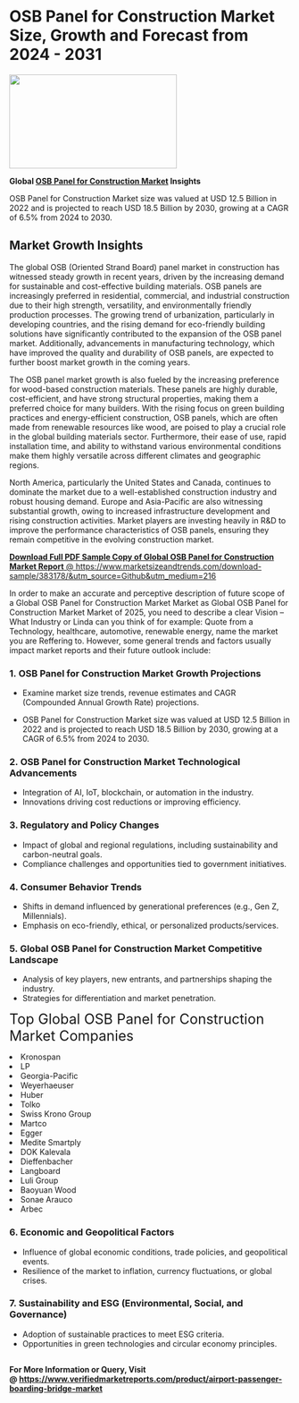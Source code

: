 <H1>OSB Panel for Construction Market Size, Growth and Forecast from 2024 - 2031</H1><img class="aligncenter size-medium wp-image-584254" src="https://thirdeyenews.in/wp-content/uploads/2024/09/Global-Market-Research-300x168.jpeg" alt="" width="300" height="168" /><p><strong>Global&nbsp;<a href="https://www.marketsizeandtrends.com/download-sample/383178/&amp;utm_source=Github&utm_medium=216">OSB Panel for Construction Market</a> Insights</strong></p><p>OSB Panel for Construction Market size was valued at USD 12.5 Billion in 2022 and is projected to reach USD 18.5 Billion by 2030, growing at a CAGR of 6.5% from 2024 to 2030.</p><p><h2>Market Growth Insights</h2> <p>The global OSB (Oriented Strand Board) panel market in construction has witnessed steady growth in recent years, driven by the increasing demand for sustainable and cost-effective building materials. OSB panels are increasingly preferred in residential, commercial, and industrial construction due to their high strength, versatility, and environmentally friendly production processes. The growing trend of urbanization, particularly in developing countries, and the rising demand for eco-friendly building solutions have significantly contributed to the expansion of the OSB panel market. Additionally, advancements in manufacturing technology, which have improved the quality and durability of OSB panels, are expected to further boost market growth in the coming years.</p> <p><a href="#"></a></p> <p>The OSB panel market growth is also fueled by the increasing preference for wood-based construction materials. These panels are highly durable, cost-efficient, and have strong structural properties, making them a preferred choice for many builders. With the rising focus on green building practices and energy-efficient construction, OSB panels, which are often made from renewable resources like wood, are poised to play a crucial role in the global building materials sector. Furthermore, their ease of use, rapid installation time, and ability to withstand various environmental conditions make them highly versatile across different climates and geographic regions.</p> <p>North America, particularly the United States and Canada, continues to dominate the market due to a well-established construction industry and robust housing demand. Europe and Asia-Pacific are also witnessing substantial growth, owing to increased infrastructure development and rising construction activities. Market players are investing heavily in R&D to improve the performance characteristics of OSB panels, ensuring they remain competitive in the evolving construction market.</p> <p><a href="#"></p><p><span class=""><strong>Download Full PDF Sample Copy of Global OSB Panel for Construction Market Report</strong> @ <a href="https://www.marketsizeandtrends.com/download-sample/383178/&amp;utm_source=Github&utm_medium=216" target="_blank">https://www.marketsizeandtrends.com/download-sample/383178/&amp;utm_source=Github&utm_medium=216</a></span></p><p>In order to make an accurate and perceptive description of future scope of a Global&nbsp;OSB Panel for Construction Market Market as Global&nbsp;OSB Panel for Construction Market Market of 2025, you need to describe a clear Vision &ndash; What Industry or Linda can you think of for example: Quote from a Technology, healthcare, automotive, renewable energy, name the market you are Reffering to. However, some general trends and factors usually impact market reports and their future outlook include:</p><h3>1.&nbsp;<strong>OSB Panel for Construction Market Growth Projections</strong></h3><ul><li>Examine market size trends, revenue estimates and CAGR (Compounded Annual Growth Rate) projections.</li><li><p>OSB Panel for Construction Market size was valued at USD 12.5 Billion in 2022 and is projected to reach USD 18.5 Billion by 2030, growing at a CAGR of 6.5% from 2024 to 2030.</p></li></ul><h3>2.&nbsp;<strong>OSB Panel for Construction Market Technological Advancements</strong></h3><ul><li>Integration of AI, IoT, blockchain, or automation in the industry.</li><li>Innovations driving cost reductions or improving efficiency.</li></ul><h3>3.&nbsp;<strong>Regulatory and Policy Changes</strong></h3><ul><li>Impact of global and regional regulations, including sustainability and carbon-neutral goals.</li><li>Compliance challenges and opportunities tied to government initiatives.</li></ul><h3>4.&nbsp;<strong>Consumer Behavior Trends</strong></h3><ul><li>Shifts in demand influenced by generational preferences (e.g., Gen Z, Millennials).</li><li>Emphasis on eco-friendly, ethical, or personalized products/services.</li></ul><h3>5.&nbsp;<strong>Global OSB Panel for Construction Market Competitive Landscape</strong></h3><ul><li>Analysis of key players, new entrants, and partnerships shaping the industry.</li><li>Strategies for differentiation and market penetration.</li></ul><p data-pm-slice="1 1 []"><span style="color: inherit; font-family: inherit; font-size: 25px;">Top Global OSB Panel for Construction Market Companies</span></p><div class="" data-test-id=""><p><li>Kronospan</li><li> LP</li><li> Georgia-Pacific</li><li> Weyerhaeuser</li><li> Huber</li><li> Tolko</li><li> Swiss Krono Group</li><li> Martco</li><li> Egger</li><li> Medite Smartply</li><li> DOK Kalevala</li><li> Dieffenbacher</li><li> Langboard</li><li> Luli Group</li><li> Baoyuan Wood</li><li> Sonae Arauco</li><li> Arbec</li></p></div><h3>6.&nbsp;<strong>Economic and Geopolitical Factors</strong></h3><ul><li>Influence of global economic conditions, trade policies, and geopolitical events.</li><li>Resilience of the market to inflation, currency fluctuations, or global crises.</li></ul><h3>7.&nbsp;<strong>Sustainability and ESG (Environmental, Social, and Governance)</strong></h3><ul><li>Adoption of sustainable practices to meet ESG criteria.</li><li>Opportunities in green technologies and circular economy principles.</li></ul><h2><strong style="font-size: 14px;">For More Information or Query, Visit @&nbsp;</strong><a style="background-color: #ffffff; font-size: 14px;" href="https://www.marketsizeandtrends.com/report/osb-panel-for-construction-market/" target="_blank">https://www.verifiedmarketreports.com/product/airport-passenger-boarding-bridge-market</a></h2>

